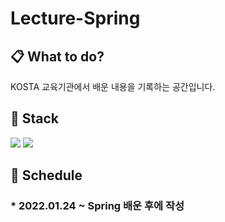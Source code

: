 # Lecture-Spring

## 📋 What to do?

KOSTA 교육기관에서 배운 내용을 기록하는 공간입니다.

## 🔨 Stack

<img src="https://img.shields.io/badge/Java-007396?style=flat-square&logo=Java&logoColor=white"/> <img src="https://img.shields.io/badge/IntelliJ IDEA-000000?style=flat-square&logo=IntelliJ IDEA&logoColor=white"/>

## 📌 **Schedule**

### * 2022.01.24 ~ Spring 배운 후에 작성
